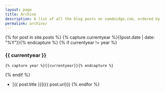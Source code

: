 ```yaml
---
layout: page
title: Archive
description: A list of all the blog posts on samdoidge.com, ordered by year.
permalink: archive/
---
```


{% for post in site.posts %}
	{% capture currentyear %}{{post.date | date: "%Y"}}{% endcapture %}
  {% if currentyear != year %}
### {{ currentyear }}
    {% capture year %}{{currentyear}}{% endcapture %}
  {% endif %}
  * [{{ post.title }}]({{ post.url}})
{% endfor %}

